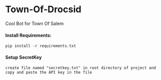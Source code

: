 # Town-Of-Drocsid

Cool Bot for Town Of Salem

#### Install Requirements:
```
pip install -r requirements.txt
```

#### Setup SecretKey
```
create file named "secretkey.txt" in root directory of project and copy and paste the API key in the file
```